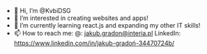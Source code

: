 - 👋 Hi, I’m @KvbiDSG
- 👀 I’m interested in creating websites and apps!
- 🌱 I’m currently learning react.js and expanding my other IT skills!
- 📫 How to reach me: 
@: jakub.gradon@interia.pl
LinkedIn: https://www.linkedin.com/in/jakub-gradoń-34470724b/

<!---
KvbiDSG/KvbiDSG is a ✨ special ✨ repository because its `README.md` (this file) appears on your GitHub profile.
You can click the Preview link to take a look at your changes.
--->
